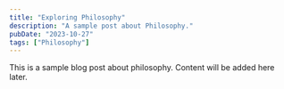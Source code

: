 ```yaml
---
title: "Exploring Philosophy"
description: "A sample post about Philosophy."
pubDate: "2023-10-27"
tags: ["Philosophy"]
---
```


This is a sample blog post about philosophy. Content will be added here later.
